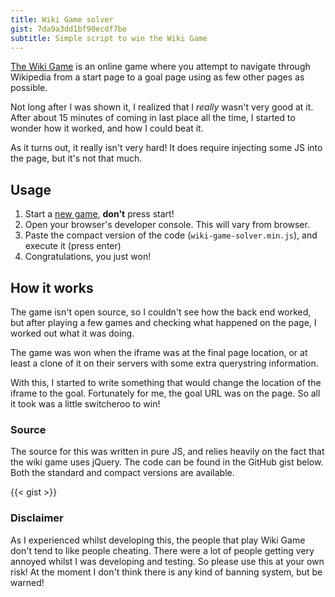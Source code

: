 ```yaml
---
title: Wiki Game solver
gist: 7da9a3dd1bf90ecdf7be
subtitle: Simple script to win the Wiki Game
---
```


[The Wiki Game](http://thewikigame.com) is an online game where you attempt to navigate through Wikipedia from a start page to a goal page using as few other pages as possible.

Not long after I was shown it, I realized that I _really_ wasn't very good at it. After about 15 minutes of coming in last place all the time, I started to wonder how it worked, and how I could beat it.

As it turns out, it really isn't very hard! It does require injecting some JS into the page, but it's not that much.

## Usage

1.  Start a [new game](http://thewikigame.com/speed-race), __don't__ press start!
2.  Open your browser's developer console. This will vary from browser.
3.  Paste the compact version of the code (`wiki-game-solver.min.js`), and execute it (press enter)
4.  Congratulations, you just won!


## How it works
The game isn't open source, so I couldn't see how the back end worked, but after playing a few games and checking what happened on the page, I worked out what it was doing.

The game was won when the iframe was at the final page location, or at least a clone of it on their servers with some extra querystring information.

With this, I started to write something that would change the location of the iframe to the goal. Fortunately for me, the goal URL was on the page. So all it took was a little switcheroo to win!

### Source
The source for this was written in pure JS, and relies heavily on the fact that the wiki game uses jQuery. The code can be found in the GitHub gist below. Both the standard and compact versions are available.

{{< gist >}}

### Disclaimer
As I experienced whilst developing this, the people that play Wiki Game don't tend to like people cheating. There were a lot of people getting very annoyed whilst I was developing and testing. So please use this at your own risk! At the moment I don't think there is any kind of banning system, but be warned!
